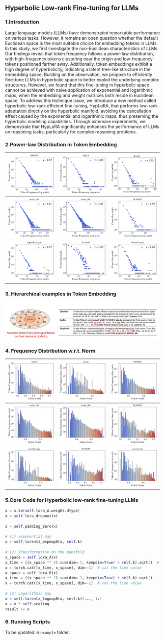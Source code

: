 
## Hyperbolic Low-rank Fine-tuning for LLMs

### 1.Introduction
   Large language models (LLMs) have demonstrated remarkable performance on various tasks. However, it remains an open question whether the default Euclidean space is the most suitable choice for embedding tokens in LLMs. In this study, we first investigate the non-Euclidean characteristics of LLMs. 
   Our findings reveal that token frequency follows a power-law distribution, with high-frequency tokens clustering near the origin and low-frequency tokens positioned farther away. Additionally, token embeddings exhibit a high degree of hyperbolicity, indicating a latent tree-like structure in the embedding space. Building on the observation, we propose to efficiently fine-tune LLMs in hyperbolic space to better exploit the underlying complex structures.  However, we found that this fine-tuning in hyperbolic space cannot be achieved with naive application of exponential and logarithmic maps, when the embedding and weight matrices both reside in Euclidean space.
   To address this technique issue, we introduce a new method called hyperbolic low-rank efficient fine-tuning, HypLoRA, that performs low-rank adaptation directly on the hyperbolic manifold, avoiding the cancellation effect caused by the exponential and logarithmic maps, thus preserving the hyperbolic modeling capabilities. Through extensive experiments, we demonstrate that HypLoRA significantly enhances the performance of LLMs on reasoning tasks, particularly for complex reasoning problems. 

### 2.Power-law Distribution in Token Embedding

| ![GSM8K Token Frequency](./utils/results/figs_frequency/gsm8k/GSM8K_token_frequency_distribution.png)  | ![AQuA Token Frequency](./utils/results/figs_frequency/AQuA/AQuA_token_frequency_distribution.png)  | ![BoolQ Token Frequency](./utils/results/figs_frequency/boolq/BoolQ_token_frequency_distribution.png)  |
|:----------------------------------------------------------------------------------------------------:|:--------------------------------------------------------------------------------------------------:|:-----------------------------------------------------------------------------------------------------:|
| ![Math 10K Token Frequency](./utils/results/figs_frequency/math_10k/math_10k_token_frequency_distribution.png) | ![Math 50K Token Frequency](./utils/results/figs_frequency/math_50k/math_50k_token_frequency_distribution.png) | ![MAWPS Token Frequency](./utils/results/figs_frequency/mawps/MAWPS_token_frequency_distribution.png) |
| ![OpenBookQA Token Frequency](./utils/results/figs_frequency/openbookqa/OpenBookQA_token_frequency_distribution.png) | ![SVAMP Token Frequency](./utils/results/figs_frequency/SVAMP/SVAMP_token_frequency_distribution.png) | ![WinoGrande Token Frequency](./utils/results/figs_frequency/winogrande/WinoGrande_token_frequency_distribution.png) |

### 3. Hierarchical examples in Token Embedding

![img.png](./figs/numbers.png)

### 4. Frequency Distribution w.r.t. Norm

| ![AQuA Frequency vs Norm](./utils/results/figs_frequency_norm/AQuA/AQuA_binned_frequency_vs_norm.png)  | ![BoolQ Frequency vs Norm](./utils/results/figs_frequency_norm/boolq/boolq_binned_frequency_vs_norm.png)  | ![GSM8K Frequency vs Norm](./utils/results/figs_frequency_norm/gsm8k/GSM8K_binned_frequency_vs_norm.png)  |
|:-----------------------------------------------------------------------------------------------------:|:-------------------------------------------------------------------------------------------------------:|:-------------------------------------------------------------------------------------------------------:|
| ![Math 10K Frequency vs Norm](./utils/results/figs_frequency_norm/math_10k/math_10k_binned_frequency_vs_norm.png) | ![Math 50K Frequency vs Norm](./utils/results/figs_frequency_norm/math_50k/math_50k_binned_frequency_vs_norm.png) | ![MAWPS Frequency vs Norm](./utils/results/figs_frequency_norm/mawps/MAWPS_binned_frequency_vs_norm.png) |
| ![OpenBookQA Frequency vs Norm](./utils/results/figs_frequency_norm/openbookqa/openbookqa_binned_frequency_vs_norm.png) | ![SVAMP Frequency vs Norm](./utils/results/figs_frequency_norm/SVAMP/SVAMP_binned_frequency_vs_norm.png) | ![WinoGrande Frequency vs Norm](./utils/results/figs_frequency_norm/winogrande/winogrande_binned_frequency_vs_norm.png) |



### 5.Core Code for Hyperbolic low-rank fine-tuning LLMs

```python
x = x.to(self.lora_A.weight.dtype)
x = self.lora_dropout(x)

x = self.padding_zero(x)

# (1) exponential map
x = self.lorentz_expmap0(x, self.k)

# (2) Transformation on the manifold
x_space = self.lora_A(x)
x_time = ((x_space ** 2).sum(dim=-1, keepdim=True) + self.k).sqrt()  #
x = torch.cat([x_time, x_space], dim=-1)  # cat the time value
x_space = self.lora_B(x)
x_time = ((x_space ** 2).sum(dim=-1, keepdim=True) + self.k).sqrt()
x = torch.cat([x_time, x_space], dim=-1)  # cat the time value

# (3) Logarithmic map
x = self.lorentz_logmap0(x, self.k)[..., 1:]
x = x * self.scaling
result += x

```

### 6. Running Scripts

To be updated in `example` folder.